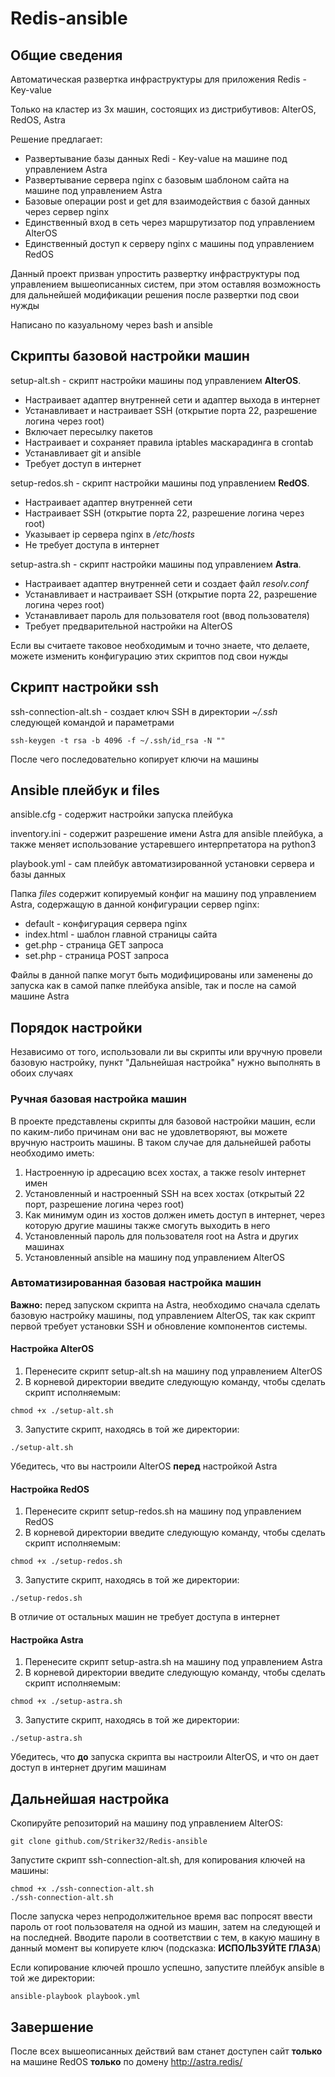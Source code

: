 # Redis-ansible
## Общие сведения
Автоматическая развертка инфраструктуры для приложения Redis - Key-value

Только на кластер из 3х машин, состоящих из дистрибутивов: AlterOS, RedOS, Astra

Решение предлагает:
+ Развертывание базы данных Redi - Key-value на машине под управлением Astra
+ Развертывание сервера nginx с базовым шаблоном сайта на машине под управлением Astra
+ Базовые операции post и get для взаимодействия с базой данных через сервер nginx
+ Единственный вход в сеть через маршрутизатор под управлением AlterOS
+ Единственный доступ к серверу nginx с машины под управлением RedOS

Данный проект призван упростить развертку инфраструктуры под управлением вышеописанных систем, при этом оставляя возможность для дальнейшей модификации решения после развертки под свои нужды

Написано по казуальному через bash и ansible
## Скрипты базовой настройки машин
setup-alt.sh - скрипт настройки машины под управлением **AlterOS**.
+ Настраивает адаптер внутренней сети и адаптер выхода в интернет
+ Устанавливает и настраивает SSH (открытие порта 22, разрешение логина через root)
+ Включает пересылку пакетов
+ Настраивает и сохраняет правила iptables маскарадинга в crontab
+ Устанавливает git и ansible
+ Требует доступ в интернет

setup-redos.sh - скрипт настройки машины под управлением **RedOS**. 
+ Настраивает адаптер внутренней сети
+ Настраивает SSH (открытие порта 22, разрешение логина через root)
+ Указывает ip сервера nginx в */etc/hosts*
+ Не требует доступа в интернет

setup-astra.sh - скрипт настройки машины под управлением **Astra**.
+ Настраивает адаптер внутренней сети и создает файл *resolv.conf*
+ Устанавливает и настраивает SSH (открытие порта 22, разрешение логина через root)
+ Устанавливает пароль для пользователя root (ввод пользователя)
+ Требует предварительной настройки на AlterOS

Если вы считаете таковое необходимым и точно знаете, что делаете, можете изменить конфигурацию этих скриптов под свои нужды
## Скрипт настройки ssh
ssh-connection-alt.sh - создает ключ SSH в директории *~/.ssh* следующей командой и параметрами 
```
ssh-keygen -t rsa -b 4096 -f ~/.ssh/id_rsa -N ""
```

После чего последовательно копирует ключи на машины

## Ansible плейбук и files
ansible.cfg - содержит настройки запуска плейбука

inventory.ini - содержит разрешение имени Astra для ansible плейбука, а также меняет использование устаревшего интерпретатора на python3

playbook.yml - сам плейбук автоматизированной установки сервера и базы данных

Папка *files* содержит копируемый конфиг на машину под управлением Astra, содержащую в данной конфигурации сервер nginx:
+ default - конфигурация сервера nginx
+ index.html - шаблон главной страницы сайта
+ get.php - страница GET запроса
+ set.php - страница POST запроса

Файлы в данной папке могут быть модифицированы или заменены до запуска как в самой папке плейбука ansible, так и после на самой машине Astra


## Порядок настройки
Независимо от того, использовали ли вы скрипты или вручную провели базовую настройку, пункт "Дальнейшая настройка" нужно выполнять в обоих случаях
### Ручная базовая настройка машин
В проекте представлены скрипты для базовой настройки машин, если по каким-либо причинам они вас не удовлетворяют, вы можете вручную настроить машины. В таком случае для дальнейшей работы необходимо иметь:
1. Настроенную ip адресацию всех хостах, а также resolv интернет имен
2. Установленный и настроенный SSH на всех хостах (открытый 22 порт, разрешение логина через root)
3. Как минимум один из хостов должен иметь доступ в интернет, через которую другие машины также смогуть выходить в него
4. Установленный пароль для пользователя root на Astra и других машинах
5. Установленный ansible на машину под управлением AlterOS
### Автоматизированная базовая настройка машин
**Важно:** перед запуском скрипта на Astra, необходимо сначала сделать базовую настройку машины, под управлением AlterOS, так как скрипт первой требует установки SSH и обновление компонентов системы.
#### Настройка AlterOS
1. Перенесите скрипт setup-alt.sh на машину под управлением AlterOS
2. В корневой директории введите следующую команду, чтобы сделать скрипт исполняемым:
```
chmod +x ./setup-alt.sh
```
3. Запустите скрипт, находясь в той же директории:
```
./setup-alt.sh
```
Убедитесь, что вы настроили AlterOS **перед** настройкой Astra

#### Настройка RedOS
1. Перенесите скрипт setup-redos.sh на машину под управлением RedOS
2. В корневой директории введите следующую команду, чтобы сделать скрипт исполняемым:
```
chmod +x ./setup-redos.sh
```
3. Запустите скрипт, находясь в той же директории:
```
./setup-redos.sh
```
В отличие от остальных машин не требует доступа в интернет

#### Настройка Astra
1. Перенесите скрипт setup-astra.sh на машину под управлением Astra
2. В корневой директории введите следующую команду, чтобы сделать скрипт исполняемым:
```
chmod +x ./setup-astra.sh
```
3. Запустите скрипт, находясь в той же директории:
```
./setup-astra.sh
```
Убедитесь, что **до** запуска скрипта вы настроили AlterOS, и что он дает доступ в интернет другим машинам

## Дальнейшая настройка
Скопируйте репозиторий на машину под управлением AlterOS:
```
git clone github.com/Striker32/Redis-ansible
```
Запустите скрипт ssh-connection-alt.sh, для копирования ключей на машины:
```
chmod +x ./ssh-connection-alt.sh
./ssh-connection-alt.sh
```
После запуска через непродолжительное время вас попросят ввести пароль от root пользователя на одной из машин, затем на следующей и на последней. Вводите пароли в соответствии с тем, в какую машину в данный момент вы копируете ключ (подсказка: **ИСПОЛЬЗУЙТЕ ГЛАЗА**)

Если копирование ключей прошло успешно, запустите плейбук ansible в той же директории:
```
ansible-playbook playbook.yml
```
## Завершение
После всех вышеописанных действий вам станет доступен сайт **только** на машине RedOS **только** по домену http://astra.redis/
